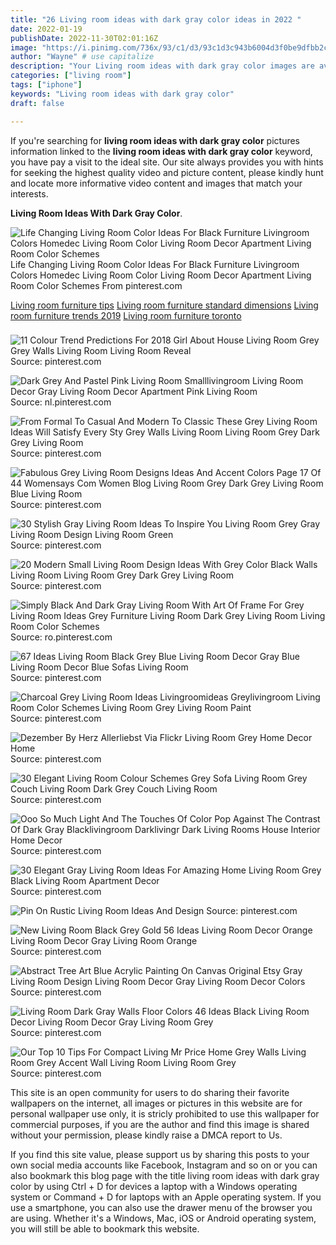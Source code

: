 ```yaml
---
title: "26 Living room ideas with dark gray color ideas in 2022 "
date: 2022-01-19
publishDate: 2022-11-30T02:01:16Z
image: "https://i.pinimg.com/736x/93/c1/d3/93c1d3c943b6004d3f0be9dfbb2ca28b--light-gray-walls-grey-accent-walls.jpg"
author: "Wayne" # use capitalize
description: "Your Living room ideas with dark gray color images are available. Living room ideas with dark gray color are a topic that is being searched for and liked by netizens now. You can Get the Living room ideas with dark gray color files here. Get all royalty-free photos."
categories: ["living room"]
tags: ["iphone"]
keywords: "Living room ideas with dark gray color"
draft: false

---
```


If you're searching for **living room ideas with dark gray color** pictures information linked to the **living room ideas with dark gray color** keyword, you have pay a visit to the ideal  site.  Our site always  provides you with  hints  for seeking  the highest  quality video and picture  content, please kindly hunt and locate more informative video content and images  that match your interests.

**Living Room Ideas With Dark Gray Color**. 

![Life Changing Living Room Color Ideas For Black Furniture Livingroom Colors Homedec Living Room Color Living Room Decor Apartment Living Room Color Schemes](https://i.pinimg.com/originals/ce/64/e2/ce64e2b69e36a49534b82b9c7ff44c00.jpg "Life Changing Living Room Color Ideas For Black Furniture Livingroom Colors Homedec Living Room Color Living Room Decor Apartment Living Room Color Schemes")
Life Changing Living Room Color Ideas For Black Furniture Livingroom Colors Homedec Living Room Color Living Room Decor Apartment Living Room Color Schemes From pinterest.com

[Living room furniture tips](/living-room-furniture-tips/)
[Living room furniture standard dimensions](/living-room-furniture-standard-dimensions/)
[Living room furniture trends 2019](/living-room-furniture-trends-2019/)
[Living room furniture toronto](/living-room-furniture-toronto/)



### 

 


![11 Colour Trend Predictions For 2018 Girl About House Living Room Grey Grey Walls Living Room Living Room Reveal](https://i.pinimg.com/474x/40/64/77/406477ce6c855589f8833962536610d8.jpg "11 Colour Trend Predictions For 2018 Girl About House Living Room Grey Grey Walls Living Room Living Room Reveal")
Source: pinterest.com

 

![Dark Grey And Pastel Pink Living Room Smalllivingroom Living Room Decor Gray Living Room Decor Apartment Pink Living Room](https://i.pinimg.com/originals/a0/db/a6/a0dba68a46269433382cc9184a9f4810.jpg "Dark Grey And Pastel Pink Living Room Smalllivingroom Living Room Decor Gray Living Room Decor Apartment Pink Living Room")
Source: nl.pinterest.com

 

![From Formal To Casual And Modern To Classic These Grey Living Room Ideas Will Satisfy Every Sty Grey Walls Living Room Living Room Grey Dark Grey Living Room](https://i.pinimg.com/564x/46/a3/03/46a303c485271cc95686631e692c117b.jpg "From Formal To Casual And Modern To Classic These Grey Living Room Ideas Will Satisfy Every Sty Grey Walls Living Room Living Room Grey Dark Grey Living Room")
Source: pinterest.com

 

![Fabulous Grey Living Room Designs Ideas And Accent Colors Page 17 Of 44 Womensays Com Women Blog Living Room Grey Dark Grey Living Room Blue Living Room](https://i.pinimg.com/736x/8a/fc/c0/8afcc04dae06e6bd513d9997e2a06477.jpg "Fabulous Grey Living Room Designs Ideas And Accent Colors Page 17 Of 44 Womensays Com Women Blog Living Room Grey Dark Grey Living Room Blue Living Room")
Source: pinterest.com

 

![30 Stylish Gray Living Room Ideas To Inspire You Living Room Grey Gray Living Room Design Living Room Green](https://i.pinimg.com/originals/70/15/e2/7015e29e7c264d02fa4a916fdc0cb0af.jpg "30 Stylish Gray Living Room Ideas To Inspire You Living Room Grey Gray Living Room Design Living Room Green")
Source: pinterest.com

 

![20 Modern Small Living Room Design Ideas With Grey Color Black Walls Living Room Living Room Grey Dark Grey Living Room](https://i.pinimg.com/originals/a5/10/07/a51007202956a34d84371ca91c2840e6.jpg "20 Modern Small Living Room Design Ideas With Grey Color Black Walls Living Room Living Room Grey Dark Grey Living Room")
Source: pinterest.com

 

![Simply Black And Dark Gray Living Room With Art Of Frame For Grey Living Room Ideas Grey Furniture Living Room Dark Grey Living Room Living Room Color Schemes](https://i.pinimg.com/originals/54/4e/00/544e00db8834544ae82f50190ff25b35.jpg "Simply Black And Dark Gray Living Room With Art Of Frame For Grey Living Room Ideas Grey Furniture Living Room Dark Grey Living Room Living Room Color Schemes")
Source: ro.pinterest.com

 

![67 Ideas Living Room Black Grey Blue Living Room Decor Gray Blue Living Room Decor Blue Sofas Living Room](https://i.pinimg.com/474x/7c/d2/e1/7cd2e12291333a569cb65ffa8122d0c7.jpg "67 Ideas Living Room Black Grey Blue Living Room Decor Gray Blue Living Room Decor Blue Sofas Living Room")
Source: pinterest.com

 

![Charcoal Grey Living Room Ideas Livingroomideas Greylivingroom Living Room Color Schemes Living Room Grey Living Room Paint](https://i.pinimg.com/736x/e5/f4/5a/e5f45aa15f428087c22c19b51b59e87c.jpg "Charcoal Grey Living Room Ideas Livingroomideas Greylivingroom Living Room Color Schemes Living Room Grey Living Room Paint")
Source: pinterest.com

 

![Dezember By Herz Allerliebst Via Flickr Living Room Grey Home Decor Home](https://i.pinimg.com/originals/8f/b3/39/8fb339155f985032d8f443ff300cd0d9.jpg "Dezember By Herz Allerliebst Via Flickr Living Room Grey Home Decor Home")
Source: pinterest.com

 

![30 Elegant Living Room Colour Schemes Grey Sofa Living Room Grey Couch Living Room Dark Grey Couch Living Room](https://i.pinimg.com/474x/9c/f5/0f/9cf50fa127a1a6cd30874edee56bad3f.jpg "30 Elegant Living Room Colour Schemes Grey Sofa Living Room Grey Couch Living Room Dark Grey Couch Living Room")
Source: pinterest.com

 

![Ooo So Much Light And The Touches Of Color Pop Against The Contrast Of Dark Gray Blacklivingroom Darklivingr Dark Living Rooms House Interior Home Decor](https://i.pinimg.com/originals/62/61/3a/62613a9d2120778913006ff670ada301.jpg "Ooo So Much Light And The Touches Of Color Pop Against The Contrast Of Dark Gray Blacklivingroom Darklivingr Dark Living Rooms House Interior Home Decor")
Source: pinterest.com

 

![30 Elegant Gray Living Room Ideas For Amazing Home Living Room Grey Black Living Room Apartment Decor](https://i.pinimg.com/originals/9f/d4/0d/9fd40dd73e84661073184382ac564277.jpg "30 Elegant Gray Living Room Ideas For Amazing Home Living Room Grey Black Living Room Apartment Decor")
Source: pinterest.com

 

![Pin On Rustic Living Room Ideas And Design](https://i.pinimg.com/736x/52/57/92/525792d93ea75e961a42ba14abff6db7.jpg "Pin On Rustic Living Room Ideas And Design")
Source: pinterest.com

 

![New Living Room Black Grey Gold 56 Ideas Living Room Decor Orange Living Room Decor Gray Living Room Orange](https://i.pinimg.com/474x/fd/7a/98/fd7a982dc6bb3b36c7c64666bd70e268.jpg "New Living Room Black Grey Gold 56 Ideas Living Room Decor Orange Living Room Decor Gray Living Room Orange")
Source: pinterest.com

 

![Abstract Tree Art Blue Acrylic Painting On Canvas Original Etsy Gray Living Room Design Living Room Decor Gray Living Room Decor Colors](https://i.pinimg.com/564x/fc/34/b3/fc34b30c9fbce3c1e1073feff4b4f318.jpg "Abstract Tree Art Blue Acrylic Painting On Canvas Original Etsy Gray Living Room Design Living Room Decor Gray Living Room Decor Colors")
Source: pinterest.com

 

![Living Room Dark Gray Walls Floor Colors 46 Ideas Black Living Room Decor Living Room Decor Gray Living Room Grey](https://i.pinimg.com/474x/35/4c/72/354c7253e5b967c0fffc841681d5448a.jpg "Living Room Dark Gray Walls Floor Colors 46 Ideas Black Living Room Decor Living Room Decor Gray Living Room Grey")
Source: pinterest.com

 

![Our Top 10 Tips For Compact Living Mr Price Home Grey Walls Living Room Grey Accent Wall Living Room Living Room Grey](https://i.pinimg.com/736x/93/c1/d3/93c1d3c943b6004d3f0be9dfbb2ca28b--light-gray-walls-grey-accent-walls.jpg "Our Top 10 Tips For Compact Living Mr Price Home Grey Walls Living Room Grey Accent Wall Living Room Living Room Grey")
Source: pinterest.com

 

This site is an open community for users to do sharing their favorite wallpapers on the internet, all images or pictures in this website are for personal wallpaper use only, it is stricly prohibited to use this wallpaper for commercial purposes, if you are the author and find this image is shared without your permission, please kindly raise a DMCA report to Us.

If you find this site value, please support us by sharing this posts to your own social media accounts like Facebook, Instagram and so on or you can also bookmark this blog page with the title living room ideas with dark gray color by using Ctrl + D for devices a laptop with a Windows operating system or Command + D for laptops with an Apple operating system. If you use a smartphone, you can also use the drawer menu of the browser you are using. Whether it's a Windows, Mac, iOS or Android operating system, you will still be able to bookmark this website.
